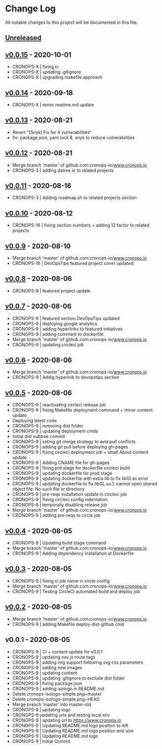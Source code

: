 # Change Log

All notable changes to this project will be documented in this file.

<a name="unreleased"></a>
## [Unreleased]



<a name="v0.0.15"></a>
## [v0.0.15] - 2020-10-01

- CRONOPS-X | fixing ci
- CRONOPS-X | updating .gitignore
- CRONOPS-X | upgrading makefile approach


<a name="v0.0.14"></a>
## [v0.0.14] - 2020-09-18

- CRONOPS-X | minor readme.md update


<a name="v0.0.13"></a>
## [v0.0.13] - 2020-08-21

- Revert "[Snyk] Fix for 4 vulnerabilities"
- fix: package.json, yarn.lock & .snyk to reduce vulnerabilities


<a name="v0.0.12"></a>
## [v0.0.12] - 2020-08-21

- Merge branch 'master' of github.com:cronops-io/www.cronops.io
- CRONOPS-3 | adding datree.io to related projects


<a name="v0.0.11"></a>
## [v0.0.11] - 2020-08-16

- CRONOPS-3 | Adding roadmap.sh to related projects section


<a name="v0.0.10"></a>
## [v0.0.10] - 2020-08-12

- CRONOPS-16 | fixing section numbers + adding 12 factor to related projects


<a name="v0.0.9"></a>
## [v0.0.9] - 2020-08-10

- Merge branch 'master' of github.com:cronops-io/www.cronops.io
- CRONOPS-16 | DevOpsTips featured project cover updated


<a name="v0.0.8"></a>
## [v0.0.8] - 2020-08-06

- CRONOPS-9 | featured project update


<a name="v0.0.7"></a>
## [v0.0.7] - 2020-08-06

- CRONOPS-9 | featured section DevOpsTips updated
- CRONOPS-9 | deploying google analytics
- CRONOPS-9 | adding hyperlinks to featured initiatives
- CRONOPS-9 | adding comment to dockerfile
- Merge branch 'master' of github.com:cronops-io/www.cronops.io
- CRONOPS-9 | updating circleci job


<a name="v0.0.6"></a>
## [v0.0.6] - 2020-08-06

- Merge branch 'master' of github.com:cronops-io/www.cronops.io
- CRONOPS-9 | Addig hyperlink to devopstips section


<a name="v0.0.5"></a>
## [v0.0.5] - 2020-08-06

- CRONOPS-9 | reactivating circleci release job
- CRONOPS-9 | fixing Makefile deployment command + minor content update
- Deploying latest code
- CRONOPS-9 | removing dist folder
- CRONOPS-9 | updating deployment cmds
- Initial dist subtree commit
- CRONOPS-9 | seting git merge strategy to avid pull conflicts
- CRONOPS-9 | adding git pull before deploying gh-pages
- CRONOPS-9 | fixing circleci deployment job + small About content update
- CRONOPS-9 | Adding CNAME file for gh-pages
- CRONOPS-9 | fixing prd stage for dockerfile circleci build
- CRONOPS-9 | updating dockerfile for prod stage
- CRONOPS-9 | updating dockerfile with extra lib to fix libGl.so error
- CRONOPS-9 | updating dockerfile to fix libGL.so.1: cannot open shared object file: No such file or directory
- CRONOPS-9 | pre-reqs installation update in circleci job
- CRONOPS-9 | fixing circleci config indentation
- CRONOPS-9 | temporally disabling release job
- Merge branch 'master' of github.com:cronops-io/www.cronops.io
- CRONOPS-9 | adding pre-reqs to circle job


<a name="v0.0.4"></a>
## [v0.0.4] - 2020-08-05

- CRONOPS-9 | Updating build stage command
- Merge branch 'master' of github.com:cronops-io/www.cronops.io
- CRONOPS-9 | Adding dependency installation at Dockerfile


<a name="v0.0.3"></a>
## [v0.0.3] - 2020-08-05

- CRONOPS-9 | fixing ci job name in circle config
- Merge branch 'master' of github.com:cronops-io/www.cronops.io
- CRONOPS-9 | Testing CircleCi automated build and deploy job


<a name="v0.0.2"></a>
## [v0.0.2] - 2020-08-05

- Merge branch 'master' of github.com:cronops-io/www.cronops.io
- CRONOPS-9 | adding Makefile deploy-dist-github cmd


<a name="v0.0.1"></a>
## v0.0.1 - 2020-08-05

- CRONOPS-9 | CI + content update for v0.0.1
- CRONOPS-9 | updating nav.js route tags
- CRONOPS-9 | adding img support following svg css parameters
- CRONOPS-9 | adding new images
- CRONOPS-9 | updating content
- CRONOPS-9 | updating .gitignore to exclude dist folder
- CRONOPS-9 | fixing package.json
- CRONOPS-9 | adding isologo in README.md
- Delete cronops-isologo-simple.png~master
- Delete cronops-isologo-simple.png~HEAD
- Merge branch 'master' into master-old
- CRONOPS-9 | updating logo
- CRONOPS-9 updating urls and testing local env
- CRONOPS-9 | updating url to https://www.cronops.io
- CRONOPS-9 | Updating README.md logo position to left
- CRONOPS-9 | Updating README.md logo position and size
- CRONOPS-9 | Updating README.md logo
- CRONOPS-9 | Initial Commit


[Unreleased]: https://github.com/cronops-io/www.cronops.io/compare/v0.0.15...HEAD
[v0.0.15]: https://github.com/cronops-io/www.cronops.io/compare/v0.0.14...v0.0.15
[v0.0.14]: https://github.com/cronops-io/www.cronops.io/compare/v0.0.13...v0.0.14
[v0.0.13]: https://github.com/cronops-io/www.cronops.io/compare/v0.0.12...v0.0.13
[v0.0.12]: https://github.com/cronops-io/www.cronops.io/compare/v0.0.11...v0.0.12
[v0.0.11]: https://github.com/cronops-io/www.cronops.io/compare/v0.0.10...v0.0.11
[v0.0.10]: https://github.com/cronops-io/www.cronops.io/compare/v0.0.9...v0.0.10
[v0.0.9]: https://github.com/cronops-io/www.cronops.io/compare/v0.0.8...v0.0.9
[v0.0.8]: https://github.com/cronops-io/www.cronops.io/compare/v0.0.7...v0.0.8
[v0.0.7]: https://github.com/cronops-io/www.cronops.io/compare/v0.0.6...v0.0.7
[v0.0.6]: https://github.com/cronops-io/www.cronops.io/compare/v0.0.5...v0.0.6
[v0.0.5]: https://github.com/cronops-io/www.cronops.io/compare/v0.0.4...v0.0.5
[v0.0.4]: https://github.com/cronops-io/www.cronops.io/compare/v0.0.3...v0.0.4
[v0.0.3]: https://github.com/cronops-io/www.cronops.io/compare/v0.0.2...v0.0.3
[v0.0.2]: https://github.com/cronops-io/www.cronops.io/compare/v0.0.1...v0.0.2
